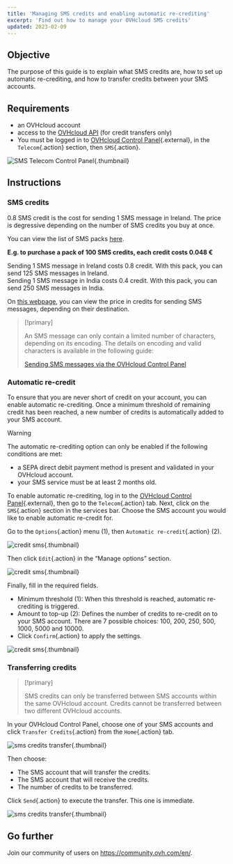 ```yaml
---
title: 'Managing SMS credits and enabling automatic re-crediting'
excerpt: 'Find out how to manage your OVHcloud SMS credits'
updated: 2023-02-09
---
```


## Objective

The purpose of this guide is to explain what SMS credits are, how to set up automatic re-crediting, and how to transfer credits between your SMS accounts.

## Requirements

- an OVHcloud account
- access to the [OVHcloud API](https://api.ovh.com/) (for credit transfers only)
- You must be logged in to [OVHcloud Control Panel](https://www.ovh.com/auth/?action=gotomanager&from=https://www.ovh.ie/&ovhSubsidiary=ie){.external}, in the `Telecom`{.action} section, then `SMS`{.action}.

![SMS Telecom Control Panel](https://raw.githubusercontent.com/ovh/docs/master/templates/control-panel/product-selection/telecom/tpl-telecom-03-en-sms.png){.thumbnail}

## Instructions

### SMS credits

0.8 SMS credit is the cost for sending 1 SMS message in Ireland. The price is degressive depending on the number of SMS credits you buy at once. 

You can view the list of SMS packs [here](https://www.ovh.ie/sms/).

**E.g. to purchase a pack of 100 SMS credits, each credit costs 0.048 €**

Sending 1 SMS message in Ireland costs 0.8 credit. With this pack, you can send 125 SMS messages in Ireland.<br>
Sending 1 SMS message in India costs 0.4 credit. With this pack, you can send 250 SMS messages in India.

On [this webpage](https://www.ovh.ie/sms/prices/), you can view the price in credits for sending SMS messages, depending on their destination.

> [!primary]
>
> An SMS message can only contain a limited number of characters, depending on its encoding. The details on encoding and valid characters is available in the following guide:
> 
> [Sending SMS messages via the OVHcloud Control Panel](/pages/web_cloud/messaging/sms/envoyer_des_sms_depuis_mon_espace_client#step-2-compose-your-sms-message)
>

### Automatic re-credit

To ensure that you are never short of credit on your account, you can enable automatic re-crediting. Once a minimum threshold of remaining credit has been reached, a new number of credits is automatically added to your SMS account.

> [!warning]
>
> The automatic re-crediting option can only be enabled if the following conditions are met:
>
> - a SEPA direct debit payment method is present and validated in your OVHcloud account.
> - your SMS service must be at least 2 months old.

To enable automatic re-crediting, log in to the [OVHcloud Control Panel](https://www.ovh.com/auth/?action=gotomanager&from=https://www.ovh.ie/&ovhSubsidiary=ie){.external}, then go to the `Telecom`{.action} tab. Next, click on the `SMS`{.action} section in the services bar. Choose the SMS account you would like to enable automatic re-credit for.

Go to the `Options`{.action} menu (1), then `Automatic re-credit`{.action} (2).

![credit sms](images/smscredit01.png){.thumbnail}

Then click `Edit`{.action} in the “Manage options” section.

![credit sms](images/smscredit02.png){.thumbnail}

Finally, fill in the required fields.

- Minimum threshold (1): When this threshold is reached, automatic re-crediting is triggered.
- Amount to top-up (2): Defines the number of credits to re-credit on to your SMS account. There are 7 possible choices: 100, 200, 250, 500, 1000, 5000 and 10000.
- Click `Confirm`{.action} to apply the settings.

![credit sms](images/smscredit03.png){.thumbnail}

### Transferring credits

> [!primary]
>
> SMS credits can only be transferred between SMS accounts within the same OVHcloud account. Credits cannot be transferred between two different OVHcloud accounts.
>

In your OVHcloud Control Panel, choose one of your SMS accounts and click `Transfer Credits`{.action} from the `Home`{.action} tab.

![sms credits transfer](images/credit-transfer01.png){.thumbnail}

Then choose:

- The SMS account that will transfer the credits.
- The SMS account that will receive the credits.
- The number of credits to be transferred.

Click `Send`{.action} to execute the transfer. This one is immediate.

![sms credits transfer](images/credit-transfer02.png){.thumbnail}

## Go further

Join our community of users on <https://community.ovh.com/en/>.
